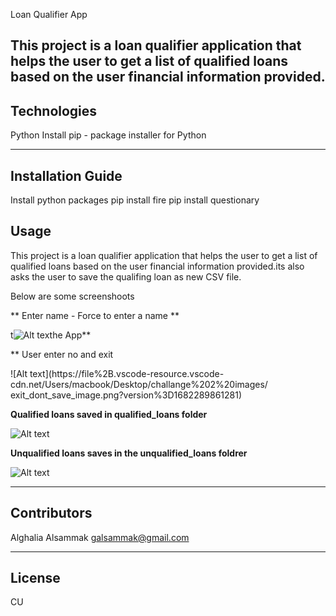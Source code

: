  Loan Qualifier App

This project is a loan qualifier application that helps the user to get a list of qualified loans based on the user financial information provided.
---

## Technologies

 Python
 Install pip - package installer for Python 

---
## Installation Guide

 Install python packages
 pip install fire
 pip install questionary


## Usage
This project is a loan qualifier application that helps the user to get a list of qualified loans based on the user financial information provided.its also asks the user to save the qualifing loan as new CSV file.


Below are some screenshoots

** Enter name - Force to enter a name **

t![Alt text](https://file%2B.vscode-resource.vscode-cdn.net/Users/macbook/Desktop/challange%202%20images/force_to_enter_name.png?version%3D1682290022708)he App**

** User enter no and exit 

![Alt text](https://file%2B.vscode-resource.vscode-cdn.net/Users/macbook/Desktop/challange%202%20images/
exit_dont_save_image.png?version%3D1682289861281)

**Qualified loans saved in qualified_loans folder**


![Alt text](https://file%2B.vscode-resource.vscode-cdn.net/Users/macbook/Desktop/challange%202%20images/qualifed_loans_image.png?version%3D1682290426867)

**Unqualified loans saves in the unqualified_loans foldrer**

![Alt text](https://file%2B.vscode-resource.vscode-cdn.net/Users/macbook/Desktop/challange%202%20images/unqualified_loan_image.png?version%3D1682289783519)


---

## Contributors

Alghalia Alsammak 
galsammak@gmail.com

---

## License
CU

